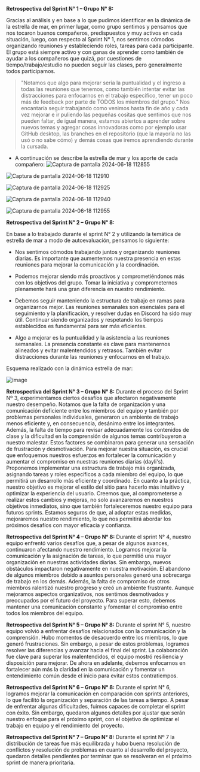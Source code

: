 **Retrospectiva del Sprint N° 1 – Grupo N° 8:**

Gracias al análisis y en base a lo que pudimos identificar en la dinámica de la estrella de mar, en primer lugar, como grupo sentimos y pensamos que nos tocaron buenos compañeros, predispuestos y muy activos en cada situación, luego, con respecto al Sprint N° 1, nos sentimos cómodos organizando reuniones y estableciendo roles, tareas para cada participante.
El grupo está siempre activo y con ganas de aprender como también de ayudar a los compañeros que quizá, por cuestiones de tiempo/trabajo/estudio no pueden seguir las clases, pero generalmente todos participamos.
>"Notamos que algo para mejorar seria la puntualidad y el ingreso a todas las reuniones que tenemos, como también intentar evitar las distracciones para enfocarnos en el trabajo específico, tener un poco más de feedback por parte de TODOS los miembros del grupo."
Nos encantaría seguir trabajando como venimos hasta fin de año y cada vez mejorar e ir puliendo las pequeñas cositas que sentimos que nos pueden faltar, de igual manera, estamos abiertos a aprender sobre nuevos temas y agregar cosas innovadoras como por ejemplo usar GitHub desktop, las branches en el repositorio (que la mayoría no las usó o no sabe cómo) y demás cosas que iremos aprendiendo durante la cursada.

- A continuación se describe la estrella de mar y los aporte de cada compañero: 
![Captura de pantalla 2024-06-18 112855](https://github.com/GabrielaBaldissone/grupo_8_esenciana/assets/113806247/0a2ede06-27ae-491a-97a1-4c7b50d81421)

![Captura de pantalla 2024-06-18 112910](https://github.com/GabrielaBaldissone/grupo_8_esenciana/assets/113806247/c780b79a-b2cc-4bb1-976f-0240f759832d)

![Captura de pantalla 2024-06-18 112925](https://github.com/GabrielaBaldissone/grupo_8_esenciana/assets/113806247/ac996c60-795d-40bc-ad7f-4d4151f08464)

![Captura de pantalla 2024-06-18 112940](https://github.com/GabrielaBaldissone/grupo_8_esenciana/assets/113806247/e8ea77e4-fec8-434e-a715-b6b698e85275)

![Captura de pantalla 2024-06-18 112955](https://github.com/GabrielaBaldissone/grupo_8_esenciana/assets/113806247/1bf8da51-5b78-45b5-9af9-26232d2398eb)


**Retrospectiva del Sprint N° 2 – Grupo N° 8:**

En base a lo trabajado durante el sprint N° 2 y utilizando la temática de estrella de mar a modo de autoevaluación, pensamos lo siguiente:

- Nos sentimos cómodos trabajando juntos y organizando reuniones diarias. Es importante que aumentemos nuestra presencia en estas reuniones para mejorar la comunicación y la coordinación.
- Podemos mejorar siendo más proactivos y comprometiéndonos más con los objetivos del grupo. Tomar la iniciativa y comprometernos plenamente hará una gran diferencia en nuestro rendimiento.
- Debemos seguir manteniendo la estructura de trabajo en ramas para organizarnos mejor. Las reuniones semanales son esenciales para el seguimiento y la planificación, y resolver dudas en Discord ha sido muy útil. Continuar siendo organizados y respetando los tiempos establecidos es fundamental para ser más eficientes.

- Algo a mejorar es la puntualidad y la asistencia a las reuniones semanales. La presencia constante es clave para mantenernos alineados y evitar malentendidos y retrasos. También evitar distracciones durante las reuniones y enfocarnos en el trabajo.

Esquema realizado con la dinámica estrella de mar:

![image](https://github.com/user-attachments/assets/584e0be6-3715-4572-b312-332278167f23)

**Retrospectiva del Sprint N° 3 – Grupo N° 8:**
Durante el proceso del Sprint Nº 3, experimentamos ciertos desafíos que afectaron negativamente nuestro desempeño. Notamos que la falta de organización y una comunicación deficiente entre los miembros del equipo y también por problemas personales individuales, generaron un ambiente de trabajo menos eficiente y, en consecuencia, desánimo entre los integrantes.
Además, la falta de tiempo para revisar adecuadamente los contenidos de clase y la dificultad en la comprensión de algunos temas contribuyeron a nuestro malestar. Estos factores se combinaron para generar una sensación de frustración y desmotivación.
Para mejorar nuestra situación, es crucial que enfoquemos nuestros esfuerzos en fortalecer la comunicación y aumentar el compromiso en nuestras reuniones diarias (dayli's). Proponemos implementar una estructura de trabajo más organizada, asignando tareas y roles específicos a cada miembro del equipo, lo que permitirá un desarrollo más eficiente y coordinado.
En cuanto a la práctica, nuestro objetivo es mejorar el estilo del sitio para hacerlo más intuitivo y optimizar la experiencia del usuario. Creemos que, al comprometerse a realizar estos cambios y mejoras, no solo avanzaremos en nuestros objetivos inmediatos, sino que también fortaleceremos nuestro equipo para futuros sprints.
Estamos seguros de que, al adoptar estas medidas, mejoraremos nuestro rendimiento, lo que nos permitirá abordar los próximos desafíos con mayor eficacia y confianza.	 

**Retrospectiva del Sprint N° 4 – Grupo N° 8:**
Durante el sprint N° 4, nuestro equipo enfrentó varios desafíos que, a pesar de algunos avances, continuaron afectando nuestro rendimiento. Logramos mejorar la comunicación y la asignación de tareas, lo que permitió una mayor organización en nuestras actividades diarias. Sin embargo, nuevos obstáculos impactaron negativamente en nuestra motivación. El abandono de algunos miembros debido a asuntos personales generó una sobrecarga de trabajo en los demás. Además, la falta de compromiso de otros miembros ralentizó nuestro progreso y creó un ambiente frustrante. Aunque mejoramos aspectos organizativos, nos sentimos desmotivados y preocupados por el futuro del proyecto. Para superar esto, debemos mantener una comunicación constante y fomentar el compromiso entre todos los miembros del equipo.

**Retrospectiva del Sprint N° 5 – Grupo N° 8:**
Durante el sprint N° 5, nuestro equipo volvió a enfrentar desafíos relacionados con la comunicación y la comprensión. Hubo momentos de desacuerdo entre los miembros, lo que generó frustraciones. Sin embargo, a pesar de estos problemas, logramos resolver las diferencias y avanzar hacia el final del sprint. La colaboración fue clave para superar los malentendidos, el equipo mostró resiliencia y disposición para mejorar. De ahora en adelante, debemos enfocarnos en fortalecer aún más la claridad en la comunicación y fomentar un entendimiento común desde el inicio para evitar estos contratiempos.

**Retrospectiva del Sprint N° 6 – Grupo N° 8:**
Durante el sprint N° 6, logramos mejorar la comunicación en comparación con sprints anteriores, lo que facilitó la organización y separación de las tareas a tiempo. A pesar de enfrentar algunas dificultades, fuimos capaces de completar el sprint con éxito. Sin embargo, quedaron algunos detalles por ajustar que serán nuestro enfoque para el próximo sprint, con el objetivo de optimizar el trabajo en equipo y el rendimiento del proyecto.

**Retrospectiva del Sprint N° 7 – Grupo N° 8:**
Durante el sprint Nº 7 la distribución de tareas fue más equilibrada y hubo buena resolución de conflictos y resolución de problemas en cuanto al desarrollo del proyecto, quedaron detalles pendientes por terminar que se resolveran en el próximo sprint de manera prioritaria.